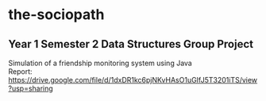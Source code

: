 # the-sociopath
## Year 1 Semester 2 Data Structures Group Project
Simulation of a friendship monitoring system using Java  
Report: https://drive.google.com/file/d/1dxDR1kc6pjNKvHAsO1uGIfJ5T3201iTS/view?usp=sharing  
